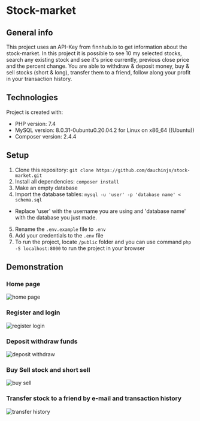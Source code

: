 # Stock-market

## General info

This project uses an API-Key from finnhub.io to get information about the stock-market. In this project it is possible to see 10 my selected stocks, search any existing stock and see it's price currently, previous close price and the percent change. You are able to withdraw & deposit money, buy & sell stocks (short & long), transfer them to a friend, follow along your profit in your transaction history.

## Technologies

Project is created with:
* PHP version: 7.4
* MySQL version: 8.0.31-0ubuntu0.20.04.2 for Linux on x86_64 ((Ubuntu))
* Composer version: 2.4.4

## Setup
1. Clone this repository: `git clone https://github.com/dauchinjs/stock-market.git`
2. Install all dependencies: `composer install`
3. Make an empty database
4. Import the database tables: `mysql -u 'user' -p 'database name' < schema.sql`
* Replace 'user' with the username you are using and 'database name' with the database you just made.
5. Rename the `.env.example` file to `.env`
6. Add your credentials to the `.env` file
7. To run the project, locate `/public` folder and you can use command `php -S localhost:8000` to run the project in your browser

## Demonstration

### Home page
![home page](https://github.com/dauchinjs/stock-market/blob/main/demonstration/stock-market.png)

### Register and login
![register login](https://github.com/dauchinjs/stock-market/blob/main/demonstration/regist-login.gif)

### Deposit withdraw funds
![deposit withdraw](https://github.com/dauchinjs/stock-market/blob/main/demonstration/deposit-withdraw.gif)

### Buy Sell stock and short sell
![buy sell](https://github.com/dauchinjs/stock-market/blob/main/demonstration/buy-sell.gif)

### Transfer stock to a friend by e-mail and transaction history
![transfer history](https://github.com/dauchinjs/stock-market/blob/main/demonstration/transfer-history.gif)
